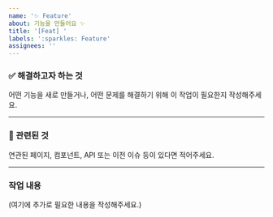 ```yaml
---
name: '✨ Feature'
about: 기능을 만들어요 ✨
title: '[Feat] '
labels: ':sparkles: Feature'
assignees: ''
---
```


### ✅ 해결하고자 하는 것

어떤 기능을 새로 만들거나, 어떤 문제를 해결하기 위해 이 작업이 필요한지 작성해주세요.

---

### 🔗 관련된 것

연관된 페이지, 컴포넌트, API 또는 이전 이슈 등이 있다면 적어주세요.

---

### 작업 내용

(여기에 추가로 필요한 내용을 작성해주세요.)

